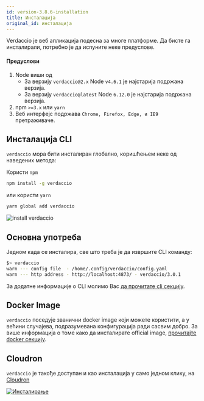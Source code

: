 ```yaml
---
id: version-3.8.6-installation
title: Инсталација
original_id: инсталација
---
```

Verdaccio је веб апликација подесна за многе платформе. Да бисте га инсталирали, потребно је да испуните неке предуслове.

#### Предуслови

1. Node виши од 
    - За верзију `verdaccio@2.x` Node `v4.6.1` је најстарија подржана верзија.
    - За верзију `verdaccio@latest` Node `6.12.0` је најстарија подржана верзија.
2. npm `>=3.x` или `yarn`
3. Веб интерфејс подржава `Chrome, Firefox, Edge, и IE9` претраживаче.

## Инсталација CLI

`verdaccio` мора бити инсталиран глобално, коришћењем неке од наведених метода:

Користи `npm`

```bash
npm install -g verdaccio
```

или користи `yarn`

```bash
yarn global add verdaccio
```

![install verdaccio](/svg/install_verdaccio.gif)

## Основна употреба

Једном када се инсталира, све што треба је да извршите CLI команду:

```bash
$> verdaccio
warn --- config file  - /home/.config/verdaccio/config.yaml
warn --- http address - http://localhost:4873/ - verdaccio/3.0.1
```

За додатне информације о CLI молимо Вас [да прочитате cli секцију](cli.md).

## Docker Image

`verdaccio` поседује званични docker image који можете користити, а у већини случајева, подразумевана конфигурација ради сасвим добро. За више информација о томе како да инсталирате official image, [прочитајте docker секцију](docker.md).

## Cloudron

`verdaccio` је такође доступан и као инсталација у само једном клику, на [Cloudron](https://cloudron.io)

[![Инсталирање](https://cloudron.io/img/button.svg)](https://cloudron.io/button.html?app=org.eggertsson.verdaccio)